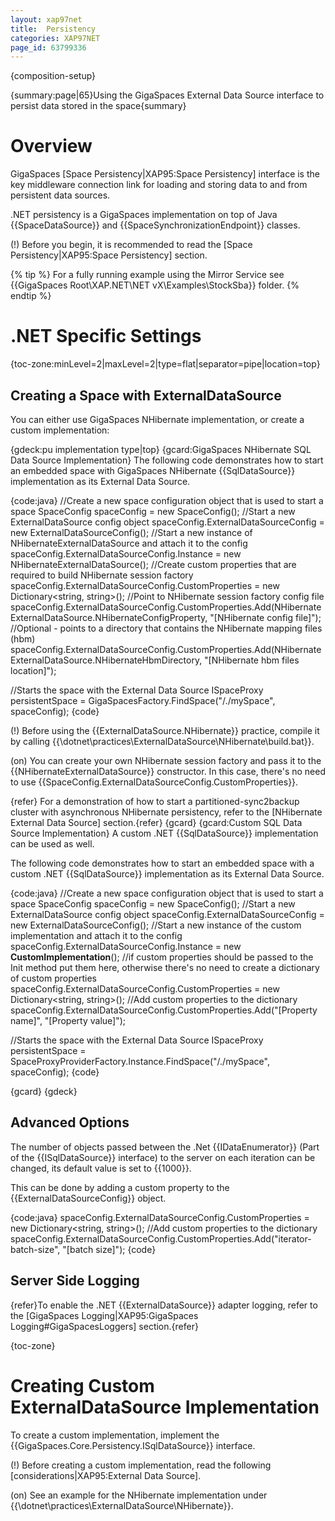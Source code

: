 ```yaml
---
layout: xap97net
title:  Persistency
categories: XAP97NET
page_id: 63799336
---
```


{composition-setup}

{summary:page|65}Using the GigaSpaces External Data Source interface to persist data stored in the space{summary}

# Overview

GigaSpaces [Space Persistency|XAP95:Space Persistency] interface is the key middleware connection link for loading and storing data to and from persistent data sources.

.NET persistency is a GigaSpaces implementation on top of Java {{SpaceDataSource}} and {{SpaceSynchronizationEndpoint}} classes.

(!) Before you begin, it is recommended to read the [Space Persistency|XAP95:Space Persistency] section.


{% tip %}
For a fully running example using the Mirror Service see {{GigaSpaces Root\XAP.NET\NET vX\Examples\StockSba}} folder.
{% endtip %}


# .NET Specific Settings

{toc-zone:minLevel=2|maxLevel=2|type=flat|separator=pipe|location=top}

## Creating a Space with ExternalDataSource

You can either use GigaSpaces NHibernate implementation, or create a custom implementation:

{gdeck:pu implementation type|top}
{gcard:GigaSpaces NHibernate SQL Data Source Implementation}
The following code demonstrates how to start an embedded space with GigaSpaces NHibernate {{SqlDataSource}} implementation as its External Data Source.

{code:java}
//Create a new space configuration object that is used to start a space
SpaceConfig spaceConfig = new SpaceConfig();
//Start a new ExternalDataSource config object
spaceConfig.ExternalDataSourceConfig = new ExternalDataSourceConfig();
//Start a new instance of NHibernateExternalDataSource and attach it to the config
spaceConfig.ExternalDataSourceConfig.Instance = new NHibernateExternalDataSource();
//Create custom properties that are required to build NHibernate session factory
spaceConfig.ExternalDataSourceConfig.CustomProperties = new Dictionary<string, string>();
//Point to NHibernate session factory config file
spaceConfig.ExternalDataSourceConfig.CustomProperties.Add(NHibernateExternalDataSource.NHibernateConfigProperty,
"[NHibernate config file]");
//Optional - points to a directory that contains the NHibernate mapping files (hbm)
spaceConfig.ExternalDataSourceConfig.CustomProperties.Add(NHibernateExternalDataSource.NHibernateHbmDirectory,
 "[NHibernate hbm files location]");

//Starts the space with the External Data Source
ISpaceProxy persistentSpace = GigaSpacesFactory.FindSpace("/./mySpace", spaceConfig);
{code}

(!) Before using the {{ExternalDataSource.NHibernate}} practice, compile it by calling {{<GigaSpaces Root>\dotnet\practices\ExternalDataSource\NHibernate\build.bat}}.

(on) You can create your own NHibernate session factory and pass it to the {{NHibernateExternalDataSource}} constructor. In this case, there's no need to use {{SpaceConfig.ExternalDataSourceConfig.CustomProperties}}.

{refer} For a demonstration of how to start a partitioned-sync2backup cluster with asynchronous NHibernate persistency, refer to the [NHibernate External Data Source] section.{refer}
{gcard}
{gcard:Custom SQL Data Source Implementation}
A custom .NET {{SqlDataSource}} implementation can be used as well.

The following code demonstrates how to start an embedded space with a custom .NET {{SqlDataSource}} implementation as its External Data Source.

{code:java}
//Create a new space configuration object that is used to start a space
SpaceConfig spaceConfig = new SpaceConfig();
//Start a new ExternalDataSource config object
spaceConfig.ExternalDataSourceConfig = new ExternalDataSourceConfig();
//Start a new instance of the custom implementation and attach it to the config
spaceConfig.ExternalDataSourceConfig.Instance = new **CustomImplementation**();
//if custom properties should be passed to the Init method put them here, otherwise there's no need to create a dictionary of custom properties
spaceConfig.ExternalDataSourceConfig.CustomProperties = new Dictionary<string, string>();
//Add custom properties to the dictionary
spaceConfig.ExternalDataSourceConfig.CustomProperties.Add("[Property name]", "[Property value]");

//Starts the space with the External Data Source
ISpaceProxy persistentSpace = SpaceProxyProviderFactory.Instance.FindSpace("/./mySpace", spaceConfig);
{code}

{gcard}
{gdeck}

## Advanced Options

The number of objects passed between the .Net {{IDataEnumerator}} (Part of the {{ISqlDataSource}} interface) to the server on each iteration can be changed, its default value is set to {{1000}}.

This can be done by adding a custom property to the {{ExternalDataSourceConfig}} object.

{code:java}
spaceConfig.ExternalDataSourceConfig.CustomProperties = new Dictionary<string, string>();
//Add custom properties to the dictionary
spaceConfig.ExternalDataSourceConfig.CustomProperties.Add("iterator-batch-size", "[batch size]");
{code}

## Server Side Logging

{refer}To enable the .NET {{ExternalDataSource}} adapter logging, refer to the [GigaSpaces Logging|XAP95:GigaSpaces Logging#GigaSpacesLoggers] section.{refer}

{toc-zone}

# Creating Custom ExternalDataSource Implementation

To create a custom implementation, implement the {{GigaSpaces.Core.Persistency.ISqlDataSource}} interface.

(!) Before creating a custom implementation, read the following [considerations|XAP95:External Data Source].

(on) See an example for the NHibernate implementation under {{<GigaSpaces Root>\dotnet\practices\ExternalDataSource\NHibernate}}.